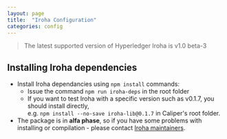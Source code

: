 ```yaml
---
layout: page
title:  "Iroha Configuration"
categories: config
---
```


> The latest supported version of Hyperledger Iroha is v1.0 beta-3

## Installing Iroha dependencies

* Install Iroha dependancies using `npm install` commands:
  * Issue the command  `npm run iroha-deps` in the root folder
  * If you want to test Iroha with a specific version such as v0.1.7, you should install directly,  
  e.g. `npm install --no-save iroha-lib@0.1.7` in Caliper's root folder.
* The package is in **alfa phase**, so if you have some problems with installing or compilation - please contact [Iroha maintainers](https://github.com/hyperledger/iroha/issues).

